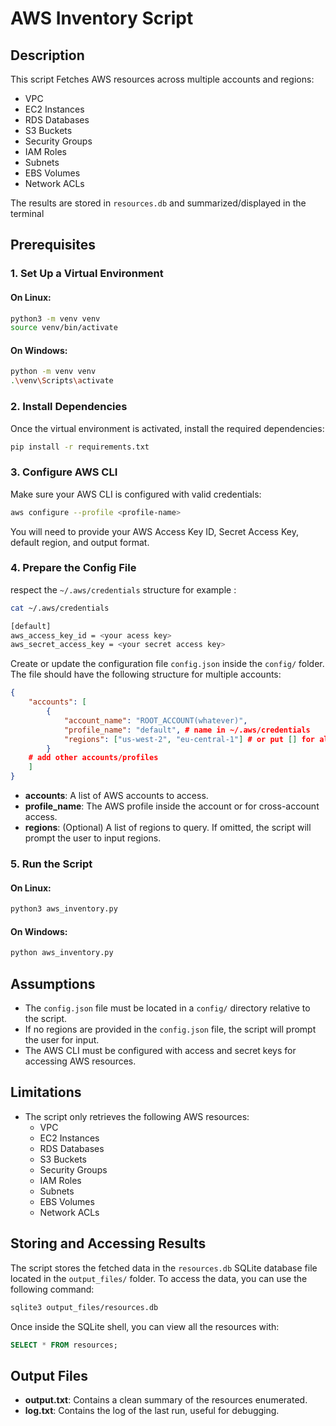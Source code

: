 
# AWS Inventory Script

## Description
This script Fetches AWS resources across multiple accounts and regions:

- VPC
- EC2 Instances
- RDS Databases
- S3 Buckets
- Security Groups
- IAM Roles
- Subnets
- EBS Volumes
- Network ACLs

The results are stored in `resources.db` and summarized/displayed in the terminal

## Prerequisites

### 1. Set Up a Virtual Environment

#### On Linux:
```bash
python3 -m venv venv
source venv/bin/activate
```

#### On Windows:
```bash
python -m venv venv
.\venv\Scripts\activate
```

### 2. Install Dependencies

Once the virtual environment is activated, install the required dependencies:
```bash
pip install -r requirements.txt
```

### 3. Configure AWS CLI

Make sure your AWS CLI is configured with valid credentials:
```bash
aws configure --profile <profile-name>
```

You will need to provide your AWS Access Key ID, Secret Access Key, default region, and output format.

### 4. Prepare the Config File
respect the  `~/.aws/credentials` structure  for example :
```bash
cat ~/.aws/credentials

[default] 
aws_access_key_id = <your acess key>
aws_secret_access_key = <your secret access key>
```
Create or update the configuration file `config.json` inside the `config/` folder. The file should have the following structure for multiple accounts:
```json
{
    "accounts": [
        {
            "account_name": "ROOT_ACCOUNT(whatever)",
            "profile_name": "default", # name in ~/.aws/credentials
            "regions": ["us-west-2", "eu-central-1"] # or put [] for all regions fetch
        }
    # add other accounts/profiles 
    ]
}
```

- **accounts**: A list of AWS accounts to access.
- **profile_name**: The AWS profile inside the account or for cross-account access.
- **regions**: (Optional) A list of regions to query. If omitted, the script will prompt the user to input regions.

### 5. Run the Script

#### On Linux:
```bash
python3 aws_inventory.py
```

#### On Windows:
```bash
python aws_inventory.py
```

## Assumptions
- The `config.json` file must be located in a `config/` directory relative to the script.
- If no regions are provided in the `config.json` file, the script will prompt the user for input.
- The AWS CLI must be configured with access and secret keys for accessing AWS resources.

## Limitations
- The script only retrieves the following AWS resources:
  - VPC
  - EC2 Instances
  - RDS Databases
  - S3 Buckets
  - Security Groups
  - IAM Roles
  - Subnets
  - EBS Volumes
  - Network ACLs

## Storing and Accessing Results

The script stores the fetched data in the `resources.db` SQLite database file located in the `output_files/` folder. To access the data, you can use the following command:

```bash
sqlite3 output_files/resources.db
```

Once inside the SQLite shell, you can view all the resources with:

```sql
SELECT * FROM resources;
```
## Output Files

- **output.txt**: Contains a clean summary of the resources enumerated.
- **log.txt**: Contains the log of the last run, useful for debugging.
